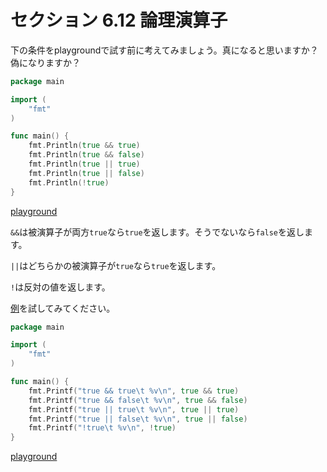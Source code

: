 # セクション 6.12 論理演算子

下の条件をplaygroundで試す前に考えてみましょう。真になると思いますか？偽になりますか？

```go
package main

import (
	"fmt"
)

func main() {
	fmt.Println(true && true)
	fmt.Println(true && false)
	fmt.Println(true || true)
	fmt.Println(true || false)
	fmt.Println(!true)
}
```

[playground](https://play.golang.org/p/ukFrlC66uv)

`&&`は被演算子が両方`true`なら`true`を返します。そうでないなら`false`を返します。

`||`はどちらかの被演算子が`true`なら`true`を返します。

`!`は反対の値を返します。

[例](https://play.golang.org/p/cZEfXSIIDO)を試してみてください。

```go
package main

import (
	"fmt"
)

func main() {
	fmt.Printf("true && true\t %v\n", true && true)
	fmt.Printf("true && false\t %v\n", true && false)
	fmt.Printf("true || true\t %v\n", true || true)
	fmt.Printf("true || false\t %v\n", true || false)
	fmt.Printf("!true\t %v\n", !true)
}
```

[playground](https://play.golang.org/p/SRCpC1-aXf)
